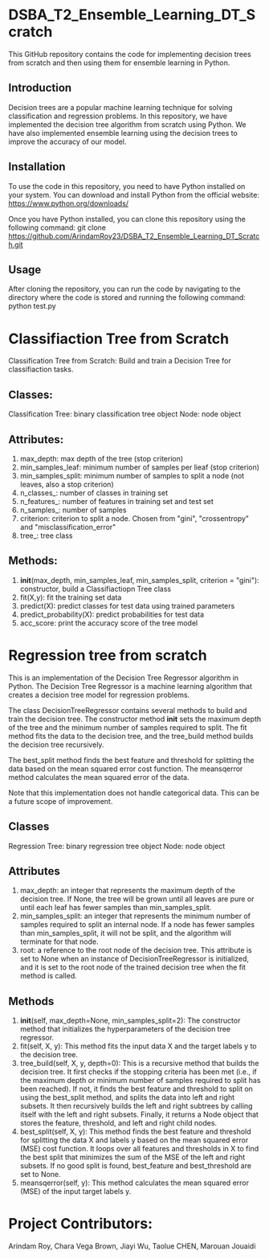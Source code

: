 # DSBA_T2_Ensemble_Learning_DT_Scratch

This GitHub repository contains the code for implementing decision trees from scratch and then using them for ensemble learning in Python.

## Introduction
Decision trees are a popular machine learning technique for solving classification and regression problems. In this repository, we have implemented the decision tree algorithm from scratch using Python. We have also implemented ensemble learning using the decision trees to improve the accuracy of our model.

## Installation
To use the code in this repository, you need to have Python installed on your system. You can download and install Python from the official website: https://www.python.org/downloads/

Once you have Python installed, you can clone this repository using the following command:
git clone https://github.com/ArindamRoy23/DSBA_T2_Ensemble_Learning_DT_Scratch.git


## Usage
After cloning the repository, you can run the code by navigating to the directory where the code is stored and running the following command:
python test.py


# Classifiaction Tree from Scratch

Classification Tree from Scratch: Build and train a Decision Tree for classifiaction tasks.

## Classes:
Classification Tree: binary classification tree object
Node: node object

## Attributes:
1. max_depth: max depth of the tree (stop criterion)
2. min_samples_leaf: minimum number of samples per lieaf  (stop criterion)
3. min_samples_split: minimum number of samples to split a node (not leaves, also a stop criterion)
4. n_classes_: number of classes in training set 
5. n_features_: number of features in training set and test set
6. n_samples_: number of samples
7. criterion: criterion to split a node. Chosen from "gini", "crossentropy" and "misclassification_error"
8. tree_: tree class

## Methods:
1. __init__(max_depth, min_samples_leaf, min_samples_split, criterion = "gini"): constructor, build a Classifiactiopn Tree class
2. fit(X,y): fit the training set data
3. predict(X): predict classes for test data using trained parameters
4. predict_probability(X): predict probabilities for test data
5. acc_score: print the accuracy score of the tree model

# Regression tree from scratch
This is an implementation of the Decision Tree Regressor algorithm in Python. The Decision Tree Regressor is a machine learning algorithm that creates a decision tree model for regression problems.

The class DecisionTreeRegressor contains several methods to build and train the decision tree. The constructor method __init__ sets the maximum depth of the tree and the minimum number of samples required to split. The fit method fits the data to the decision tree, and the tree_build method builds the decision tree recursively.

The best_split method finds the best feature and threshold for splitting the data based on the mean squared error cost function. The meansqerror method calculates the mean squared error of the data.

Note that this implementation does not handle categorical data. This can be a future scope of improvement.

## Classes
Regression Tree: binary regression tree object
Node: node object

## Attributes
1. max_depth: an integer that represents the maximum depth of the decision tree. If None, the tree will be grown until all leaves are pure or until each leaf has fewer samples than min_samples_split.
2. min_samples_split: an integer that represents the minimum number of samples required to split an internal node. If a node has fewer samples than min_samples_split, it will not be split, and the algorithm will terminate for that node.
3. root: a reference to the root node of the decision tree. This attribute is set to None when an instance of DecisionTreeRegressor is initialized, and it is set to the root node of the trained decision tree when the fit method is called.

## Methods
1. __init__(self, max_depth=None, min_samples_split=2): The constructor method that initializes the hyperparameters of the decision tree regressor.
2. fit(self, X, y): This method fits the input data X and the target labels y to the decision tree.
3. tree_build(self, X, y, depth=0): This is a recursive method that builds the decision tree. It first checks if the stopping criteria has been met (i.e., if the maximum depth or minimum number of samples required to split has been reached). If not, it finds the best feature and threshold to split on using the best_split method, and splits the data into left and right subsets. It then recursively builds the left and right subtrees by calling itself with the left and right subsets. Finally, it returns a Node object that stores the feature, threshold, and left and right child nodes.
4. best_split(self, X, y): This method finds the best feature and threshold for splitting the data X and labels y based on the mean squared error (MSE) cost function. It loops over all features and thresholds in X to find the best split that minimizes the sum of the MSE of the left and right subsets. If no good split is found, best_feature and best_threshold are set to None.
5. meansqerror(self, y): This method calculates the mean squared error (MSE) of the input target labels y.


# Project Contributors:

Arindam Roy, Chara Vega Brown, Jiayi Wu, Taolue CHEN, Marouan Jouaidi
